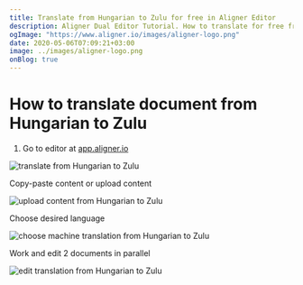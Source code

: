 ```yaml
---
title: Translate from Hungarian to Zulu for free in Aligner Editor
description: Aligner Dual Editor Tutorial. How to translate for free from Hungarian to Zulu. Aligner is multilingual document management platform. 
ogImage: "https://www.aligner.io/images/aligner-logo.png"
date: 2020-05-06T07:09:21+03:00
image: ../images/aligner-logo.png
onBlog: true
---
```


# How to translate document from Hungarian to Zulu

1. Go to editor at [app.aligner.io](https://app.aligner.io "Aligner App web page")

![translate from Hungarian to Zulu](../aligner-blank-editor.png "translate from Hungarian to Zulu")

Copy-paste content or upload content

![upload content from Hungarian to Zulu](../aligner-uploaded-document.png "upload content from Hungarian to Zulu")

Choose desired language

![choose machine translation from Hungarian to Zulu](../aligner-language-dropdown.png "choose machine translation from Hungarian to Zulu")

Work and edit 2 documents in parallel

![edit translation from Hungarian to Zulu](../aligner-double-sitded-editor.png "edit translation from Hungarian to Zulu")

